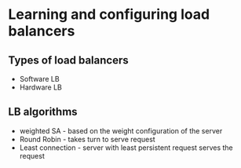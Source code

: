# Learning and configuring load balancers

## Types of load balancers 
 - Software LB
 - Hardware LB

## LB algorithms 
 - weighted SA - based on the weight configuration of the server
 - Round Robin - takes turn to serve request 
 - Least connection - server with least persistent request serves the request
